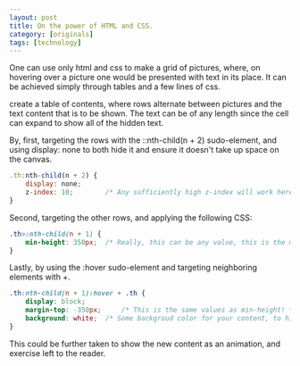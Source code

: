 ```yaml
---
layout: post
title: On the power of HTML and CSS.
category: [originals]
tags: [technology]
---
```


One can use only html and css to make a grid of pictures, where, on hovering over a picture one would be presented with text in its place.
It can be achieved simply through tables and a few lines of css.

create a table of contents, where rows alternate between pictures and the text content that is to be shown.
The text can be of any length since the cell can expand to show all of the hidden text.

By, first, targeting the rows with the ::nth-child(n + 2) sudo-element, and using display: none to both hide it and ensure it doesn't take up space on the canvas.

```javascript
.th:nth-child(n + 2) {
	display: none;
	z-index: 10;		/* Any sufficiently high z-index will work here. */
}
```

Second, targeting the other rows, and applying the following CSS:

```css
.th>:nth-child(n + 1) {
	min-height: 350px; 	/* Really, this can be any value, this is the minimum height of your content, wich for me is images. */
}
```

Lastly, by using the :hover sudo-element and targeting neighboring elements with +.

```css
.th:nth-child(n + 1):hover + .th {
	display: block;
	margin-top: -350px; 	/* This is the same values as min-height! */
	background: white;	/* Some backgroud color for your content, to hide the image. */
}
```

This could be further taken to show the new content as an animation, and exercise left to the reader.